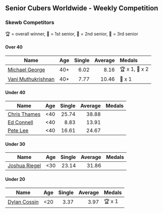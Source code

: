 ## Senior Cubers Worldwide - Weekly Competition
### Skewb Competitors

🏆 = overall winner, 🥇 = 1st senior, 🥈 = 2nd senior, 🥉 = 3rd senior

#### Over 40

| Name | Age | Single | Average | Medals |
| -- | :--: | --: | --: | :-- |
| [Michael George](../../persons/michael_george/skewb.md) | 40+ | 6.02 | 8.16 | 🏆 x 1, 🥇 x 2 |
| [Vani Muthukrishnan](../../persons/vani_muthukrishnan/skewb.md) | 40+ | 7.77 | 10.46 | 🥈 x 1 |

#### Under 40

| Name | Age | Single | Average | Medals |
| -- | :--: | --: | --: | :-- |
| [Chris Thames](../../persons/chris_thames/skewb.md) | <40 | 25.74 | 38.88 |  |
| [Ed Connell](../../persons/ed_connell/skewb.md) | <40 | 8.83 | 13.91 |  |
| [Pete Lee](../../persons/pete_lee/skewb.md) | <40 | 16.61 | 24.67 |  |

#### Under 30

| Name | Age | Single | Average | Medals |
| -- | :--: | --: | --: | :-- |
| [Joshua Riegel](../../persons/joshua_riegel/skewb.md) | <30 | 23.14 | 31.86 |  |

#### Under 20

| Name | Age | Single | Average | Medals |
| -- | :--: | --: | --: | :-- |
| [Dylan Cossin](../../persons/dylan_cossin/skewb.md) | <20 | 3.37 | 3.97 | 🏆 x 1 |


<!-- Global site tag (gtag.js) - Google Analytics -->
<script async src="https://www.googletagmanager.com/gtag/js?id=UA-86348435-3"></script>
<script>window.dataLayer = window.dataLayer || []; function gtag() {dataLayer.push(arguments);} gtag('js', new Date()); gtag('config', 'UA-86348435-3');</script>
